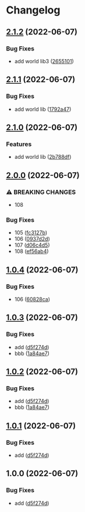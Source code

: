 # Changelog

## [2.1.2](https://github.com/licaide/nxbag/compare/v2.1.1...v2.1.2) (2022-06-07)


### Bug Fixes

* add world lib3 ([2655101](https://github.com/licaide/nxbag/commit/2655101e6d886931cee8da715069e04a704bdafc))

## [2.1.1](https://github.com/licaide/nxbag/compare/v2.1.0...v2.1.1) (2022-06-07)


### Bug Fixes

* add world lib ([1792a47](https://github.com/licaide/nxbag/commit/1792a47b63cbfc1b32e3ac781a98f4bc86b59df9))

## [2.1.0](https://github.com/licaide/nxbag/compare/v2.0.0...v2.1.0) (2022-06-07)


### Features

* add world lib ([2b788df](https://github.com/licaide/nxbag/commit/2b788df9303a23efd7297557d07981079abc45ce))

## [2.0.0](https://github.com/licaide/nxbag/compare/v1.0.4...v2.0.0) (2022-06-07)


### ⚠ BREAKING CHANGES

* 108

### Bug Fixes

* 105 ([fc3127b](https://github.com/licaide/nxbag/commit/fc3127b06abdee3d3c05b11499f7ba6d9df6fea2))
* 106 ([0937d2d](https://github.com/licaide/nxbag/commit/0937d2de03cda090a5596702a0eb699df1fc704e))
* 107 ([d06c4d5](https://github.com/licaide/nxbag/commit/d06c4d5fcb573b81de5eac27baa21a96ec975cbc))
* 108 ([ef56ab4](https://github.com/licaide/nxbag/commit/ef56ab49fa7925a85452eaf6a96dc1ff36bd3731))

## [1.0.4](https://github.com/licaide/nxbag/compare/v1.0.3...v1.0.4) (2022-06-07)


### Bug Fixes

* 106 ([60828ca](https://github.com/licaide/nxbag/commit/60828ca8fbcf210ffe7c00e78e90f0c708550b99))

## [1.0.3](https://github.com/licaide/nxbag/compare/v1.0.2...v1.0.3) (2022-06-07)


### Bug Fixes

* add ([d5f274d](https://github.com/licaide/nxbag/commit/d5f274d584693615f2557f2646d4308a402c18a9))
* bbb ([1a84ae7](https://github.com/licaide/nxbag/commit/1a84ae79bca783e0378132f4d1b447d31110c36b))

## [1.0.2](https://github.com/licaide/nxbag/compare/v1.0.1...v1.0.2) (2022-06-07)


### Bug Fixes

* add ([d5f274d](https://github.com/licaide/nxbag/commit/d5f274d584693615f2557f2646d4308a402c18a9))
* bbb ([1a84ae7](https://github.com/licaide/nxbag/commit/1a84ae79bca783e0378132f4d1b447d31110c36b))

## [1.0.1](https://github.com/licaide/nxbag/compare/v1.0.0...v1.0.1) (2022-06-07)


### Bug Fixes

* add ([d5f274d](https://github.com/licaide/nxbag/commit/d5f274d584693615f2557f2646d4308a402c18a9))

## 1.0.0 (2022-06-07)


### Bug Fixes

* add ([d5f274d](https://github.com/licaide/nxbag/commit/d5f274d584693615f2557f2646d4308a402c18a9))
